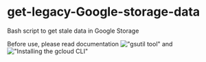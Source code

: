 # get-legacy-Google-storage-data
Bash script to get stale data in Google Storage

Before use, please read documentation !["gsutil tool"](https://cloud.google.com/storage/docs/gsutil) and !["Installing the gcloud CLI"](https://cloud.google.com/sdk/docs/install)

